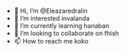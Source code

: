 - 👋 Hi, I’m @Eleazaredralin
- 👀 I’m interested invalanda
- 🌱 I’m currently learning hanaban
- 💞️ I’m looking to collaborate on fhish
- 📫 How to reach me koko

<!---
Eleazaredralin/Eleazaredralin is a ✨ special ✨ repository because its `README.md` (this file) appears on your GitHub profile.
You can click the Preview link to take a look at your changes.
--->
